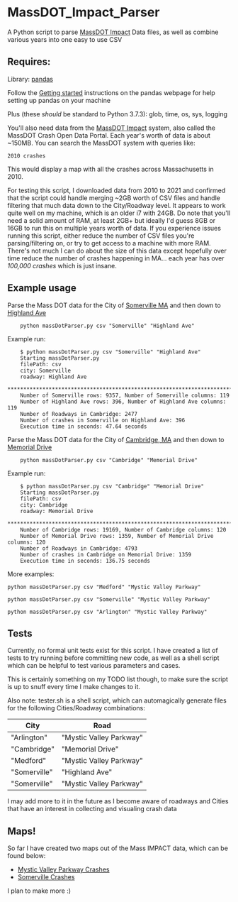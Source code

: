 # MassDOT_Impact_Parser
A Python script to parse [MassDOT Impact](https://massdot-impact-crashes-vhb.opendata.arcgis.com/) 
Data files, as well as combine various years into one easy to use CSV

## Requires:
Library: [pandas](https://pandas.pydata.org/)

Follow the [Getting started](https://pandas.pydata.org/getting_started.html)
instructions on the pandas webpage for help setting up pandas on your machine

Plus (these _should_ be standard to Python 3.7.3): glob, time, os, sys, logging

You'll also need data from the [MassDOT Impact](https://massdot-impact-crashes-vhb.opendata.arcgis.com/)
system, also called the MassDOT Crash Open Data Portal. Each year's worth of data
is about ~150MB. You can search the MassDOT system with queries like:

```
2010 crashes
```

This would display a map with all the crashes across Massachusetts in 2010.

For testing this script, I downloaded data from 2010 to 2021 and confirmed that
the script could handle merging ~2GB worth of CSV files and handle filtering that
much data down to the City/Roadway level. It appears to work quite well on my machine,
which is an older i7 with 24GB. Do note that you'll need a solid amount of RAM,
at least 2GB+ but ideally I'd guess 8GB or 16GB to run this on multiple years worth
of data. If you experience issues running this script, either reduce the number
of CSV files you're parsing/filtering on, or try to get access to a machine with
more RAM. There's not much I can do about the size of this data except hopefully
over time reduce the number of crashes happening in MA... each year has over
_100,000 crashes_ which is just insane.

## Example usage

Parse the Mass DOT data for the City of [Somerville MA](https://en.wikipedia.org/wiki/Somerville,_Massachusetts) 
and then down to [Highland Ave](https://www.google.com/search?q=highland+ave+somerville)
```
	python massDotParser.py csv "Somerville" "Highland Ave"
```

Example run:
```
	$ python massDotParser.py csv "Somerville" "Highland Ave"
	Starting massDotParser.py
	filePath: csv
	city: Somerville
	roadway: Highland Ave
	******************************************************************************
	Number of Somerville rows: 9357, Number of Somerville columns: 119
	Number of Highland Ave rows: 396, Number of Highland Ave columns: 119
	Number of Roadways in Cambridge: 2477
	Number of crashes in Somerville on Highland Ave: 396
	Execution time in seconds: 47.64 seconds
```

Parse the Mass DOT data for the City of [Cambridge, MA](https://en.wikipedia.org/wiki/Cambridge,_Massachusetts) and then down to [Memorial Drive](https://www.google.com/search?q=memorial+drive+cambridge+ma)
```
	python massDotParser.py csv "Cambridge" "Memorial Drive"
```

Example run:
```
	$ python massDotParser.py csv "Cambridge" "Memorial Drive"
	Starting massDotParser.py
	filePath: csv
	city: Cambridge
	roadway: Memorial Drive
	******************************************************************************
	Number of Cambridge rows: 19169, Number of Cambridge columns: 120
	Number of Memorial Drive rows: 1359, Number of Memorial Drive columns: 120
	Number of Roadways in Cambridge: 4793
	Number of crashes in Cambridge on Memorial Drive: 1359
	Execution time in seconds: 136.75 seconds
```

More examples:

```python massDotParser.py csv "Medford" "Mystic Valley Parkway"```

```python massDotParser.py csv "Somerville" "Mystic Valley Parkway"```

```python massDotParser.py csv "Arlington" "Mystic Valley Parkway"```

## Tests

Currently, no formal unit tests exist for this script. I have created a list
of tests to try running before committing new code, as well as a shell script
which can be helpful to test various parameters and cases.

This is certainly something on my TODO list though, to make sure the script
is up to snuff every time I make changes to it.

Also note: tester.sh is a shell script, which can automagically generate files
for the following Cities/Roadway combinations:

| City        | Road                    |
|-------------|-------------------------|
|"Arlington"  | "Mystic Valley Parkway" |
|"Cambridge"  | "Memorial Drive"        |
|"Medford"    | "Mystic Valley Parkway" |
|"Somerville" | "Highland Ave"          |
|"Somerville" | "Mystic Valley Parkway" |

I may add more to it in the future as I become aware of roadways and Cities that
have an interest in collecting and visualing crash data

## Maps!

So far I have created two maps out of the Mass IMPACT data, which can be found below:

* [Mystic Valley Parkway Crashes](https://arcg.is/nP9mP)
* [Somerville Crashes](https://arcg.is/0iKyH5)

I plan to make more :)
